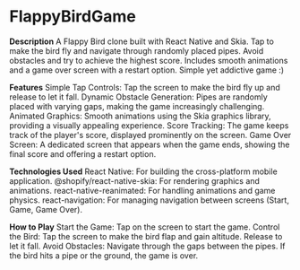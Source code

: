 # FlappyBirdGame

**Description**
A Flappy Bird clone built with React Native and Skia. 
Tap to make the bird fly and navigate through randomly placed pipes. Avoid obstacles and try to achieve the highest score. 
Includes smooth animations and a game over screen with a restart option. Simple yet addictive game :)


**Features**
  Simple Tap Controls: Tap the screen to make the bird fly up and release to let it fall.
  Dynamic Obstacle Generation: Pipes are randomly placed with varying gaps, making the game increasingly challenging.
  Animated Graphics: Smooth animations using the Skia graphics library, providing a visually appealing experience.
  Score Tracking: The game keeps track of the player's score, displayed prominently on the screen.
  Game Over Screen: A dedicated screen that appears when the game ends, showing the final score and offering a restart option.

**Technologies Used**
  React Native: For building the cross-platform mobile application.
  @shopify/react-native-skia: For rendering graphics and animations.
  react-native-reanimated: For handling animations and game physics.
  react-navigation: For managing navigation between screens (Start, Game, Game Over).

**How to Play**
  Start the Game: Tap on the screen to start the game.
  Control the Bird: Tap the screen to make the bird flap and gain altitude. Release to let it fall.
  Avoid Obstacles: Navigate through the gaps between the pipes. If the bird hits a pipe or the ground, the game is over.
